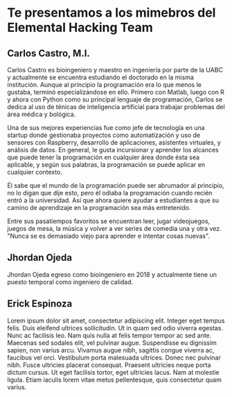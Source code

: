 # Te presentamos a los mimebros del Elemental Hacking Team

## Carlos Castro, M.I.


Carlos Castro es bioingeniero y maestro en ingeniería por parte de la UABC y actualmente se encuentra estudiando el doctorado en la misma institución. Aunque al principio la programación era lo que menos le gustaba, terminó especializándose en ello. Primero con Matlab, luego con R y ahora con Python como su principal lenguaje de programación, Carlos se dedica al uso de ténicas de inteligencia artificial para trabajar problemas del área médica y bológica. 

Una de sus mejores experiencias fue como jefe de tecnología en una startup donde gestionaba proyectos como automatización y uso de sensores con Raspberry, desarrollo de aplicaciones, asistentes virtuales, y análisis de datos. En general, le gusta incursionar y aprender los alcances que puede tener la programación en cualquier área donde ésta sea aplicable, y según sus palabras, la programación se puede aplicar en cualquier contexto.

Él sabe que el mundo de la programación puede ser abrumador al principio, no lo digan que dije esto, pero él odiaba la programación cuando recién entró a la universidad. Así que ahora quiere ayudar a estudiantes a que su camino de aprendizaje en la programación sea más entretenido.

Entre sus pasatiempos favoritos se encuentran leer, jugar videojuegos, juegos de mesa, la música y volver a ver series de comedia una y otra vez. "Nunca se es demasiado viejo para aprender e intentar cosas nuevas".


## Jhordan Ojeda

Jhordan Ojeda egreso como bioingeniero en 2018 y actualmente tiene un puesto temporal como ingeniero de calidad.


## Erick Espinoza


Lorem ipsum dolor sit amet, consectetur adipiscing elit. Integer eget tempus felis. Duis eleifend ultrices sollicitudin. Ut in quam sed odio viverra egestas. Nunc ac facilisis leo. Nam quis nulla at felis tempor tempor ac sed ante. Maecenas sed sodales elit, vel pulvinar augue. Suspendisse eu dignissim sapien, non varius arcu. Vivamus augue nibh, sagittis congue viverra ac, faucibus vel orci. Vestibulum porta malesuada ultrices. Donec nec pulvinar nibh. Fusce ultricies placerat consequat. Praesent ultricies neque porta dictum cursus. Ut eget facilisis tortor, eget ultricies lacus. Nam at molestie ligula. Etiam iaculis lorem vitae metus pellentesque, quis consectetur quam varius.

